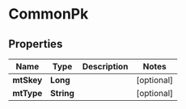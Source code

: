 # CommonPk

## Properties
Name | Type | Description | Notes
------------ | ------------- | ------------- | -------------
**mtSkey** | **Long** |  |  [optional]
**mtType** | **String** |  |  [optional]
